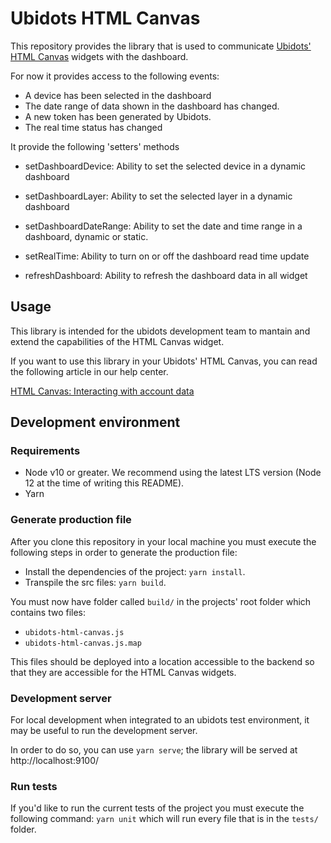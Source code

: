 # Ubidots HTML Canvas

This repository provides the library that is used to communicate
[Ubidots' HTML Canvas](https://help.ubidots.com/en/articles/754634-html-canvas-widget-examples) widgets with the
dashboard.

For now it provides access to the following events:

- A device has been selected in the dashboard
- The date range of data shown in the dashboard has changed.
- A new token has been generated by Ubidots.
- The real time status has changed

It provide the following 'setters' methods

- setDashboardDevice: Ability to set the selected device in a dynamic dashboard

- setDashboardLayer: Ability to set the selected layer in a dynamic dashboard

- setDashboardDateRange: Ability to set the date and time range in a dashboard, dynamic or static.

- setRealTime: Ability to turn on or off the dashboard read time update

- refreshDashboard: Ability to refresh the dashboard  data in all widget

## Usage

This library is intended for the ubidots development team to mantain and extend the capabilities of the HTML Canvas widget.

If you want to use this library in your Ubidots' HTML Canvas, you can read the following article in our help center.

[HTML Canvas: Interacting with account data](https://help.ubidots.com/en/articles/2508317-html-canvas-interacting-with-account-data)

## Development environment

### Requirements

- Node v10 or greater. We recommend using the latest LTS version (Node 12 at the time of writing this README).
- Yarn

### Generate production file

After you clone this repository in your local machine you must execute the following steps in order to generate the
production file:

- Install the dependencies of the project: `yarn install`.
- Transpile the src files: `yarn build`.

You must now have folder called `build/` in the projects' root folder which contains two files:

- `ubidots-html-canvas.js`
- `ubidots-html-canvas.js.map`

This files should be deployed into a location accessible to the backend so that they are accessible for the HTML Canvas widgets.

### Development server

For local development when integrated to an ubidots test environment, it may be useful to run the development server.

In order to do so, you can use `yarn serve`; the library will be served at http://localhost:9100/ 

### Run tests

If you'd like to run the current tests of the project you must execute the following command: `yarn unit` which will
run every file that is in the `tests/` folder.
